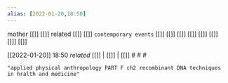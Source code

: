 ```yaml
---
alias: [2022-01-20,18:50]
---
```

 mother [[]] [[]]
 related [[]] [[]]
 `contemporary events` [[]] [[]] [[]] [[]] [[]] [[]] [[]] [[]]

[[2022-01-20]] 18:50 _related_ [[]] | [[]] | [[]] # # #
```query
"applied physical anthropology PART F ch2 recombinant DNA techniques in hralth and medicine"
```